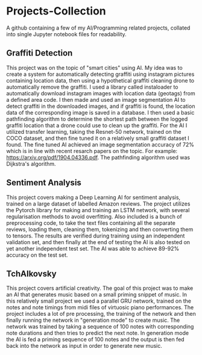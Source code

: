 # Projects-Collection
A github containing a few of my AI/Programming related projects, collated into single Jupyter notebook files for readability.

## Graffiti Detection
This project was on the topic of "smart cities" using AI. My idea was to create a system for automatically detecting graffiti using instagram pictures containing location data, then using a hypothetical graffiti cleaning drone to automatically remove the graffiti. I used a library called instaloader to automatically download instagram images with location data (geotags) from a defined area code. I then made and used an image segmentation AI to detect graffiti in the downloaded images, and if graffiti is found, the location data of the corresponding image is saved in a database. I then used a basic pathfinding algorithm to determine the shortest path between the logged graffiti location that a drone could use to clean up the graffiti. For the AI I utilized transfer learning, taking the Resnet-50 network, trained on the COCO dataset, and then fine tuned it on a relatively small graffiti dataset I found. The fine tuned AI achieved an image segmentation accuracy of 72% which is in line with recent resarch papers on the topic. For example: https://arxiv.org/pdf/1904.04336.pdf. The pathfinding algorithm used was Dijkstra's algorithm.

## Sentiment Analysis
This project covers making a Deep Learning AI for sentiment analysis, trained on a large dataset of labelled Amazon reviews.
The project utilizes the Pytorch library for making and training an LSTM network, with several regularisation methods to avoid overfitting.
Also included is a bunch of preprocessing code, to take the text files containing all the separate reviews, loading them, cleaning them, tokenizing and then converting them to tensors. The results are verified during training using an independent validation set, and then finally at the end of testing the AI is also tested on yet another independent test set.
The AI was able to achieve 89-92% accuracy on the test set.

## TchAIkovsky
This project covers artificial creativity. The goal of this project was to make an AI that generates music based on a small priming snippet of music. In this relatively small project we used a parallel GRU network, trained on the notes and note timings from midi files of virtuosic piano performances. The project includes a lot of pre processing, the training of the network and then finally running the network in "generation mode" to create music. The network was trained by taking a sequence of 100 notes with corresponding note durations and then tries to predict the next note. In generation mode the AI is fed a priming sequence of 100 notes and the output is then fed back into the network as input in order to generate new music.
